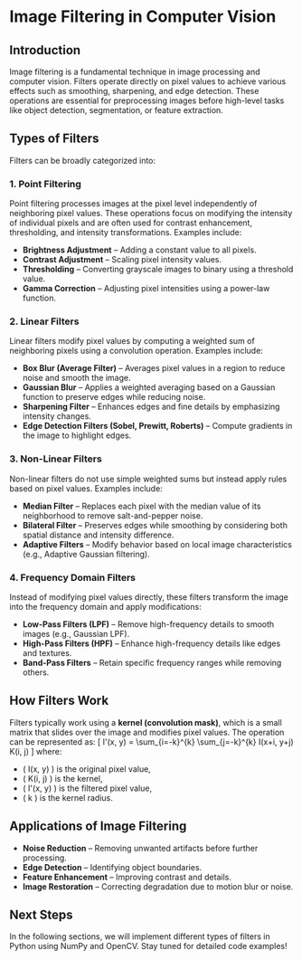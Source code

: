 # Image Filtering in Computer Vision

## Introduction
Image filtering is a fundamental technique in image processing and computer vision. Filters operate directly on pixel values to achieve various effects such as smoothing, sharpening, and edge detection. These operations are essential for preprocessing images before high-level tasks like object detection, segmentation, or feature extraction.

## Types of Filters
Filters can be broadly categorized into:

### 1. **Point Filtering**
Point filtering processes images at the pixel level independently of neighboring pixel values. These operations focus on modifying the intensity of individual pixels and are often used for contrast enhancement, thresholding, and intensity transformations. Examples include:
- **Brightness Adjustment** – Adding a constant value to all pixels.
- **Contrast Adjustment** – Scaling pixel intensity values.
- **Thresholding** – Converting grayscale images to binary using a threshold value.
- **Gamma Correction** – Adjusting pixel intensities using a power-law function.

### 2. **Linear Filters**
Linear filters modify pixel values by computing a weighted sum of neighboring pixels using a convolution operation. Examples include:
- **Box Blur (Average Filter)** – Averages pixel values in a region to reduce noise and smooth the image.
- **Gaussian Blur** – Applies a weighted averaging based on a Gaussian function to preserve edges while reducing noise.
- **Sharpening Filter** – Enhances edges and fine details by emphasizing intensity changes.
- **Edge Detection Filters (Sobel, Prewitt, Roberts)** – Compute gradients in the image to highlight edges.

### 3. **Non-Linear Filters**
Non-linear filters do not use simple weighted sums but instead apply rules based on pixel values. Examples include:
- **Median Filter** – Replaces each pixel with the median value of its neighborhood to remove salt-and-pepper noise.
- **Bilateral Filter** – Preserves edges while smoothing by considering both spatial distance and intensity difference.
- **Adaptive Filters** – Modify behavior based on local image characteristics (e.g., Adaptive Gaussian filtering).

### 4. **Frequency Domain Filters**
Instead of modifying pixel values directly, these filters transform the image into the frequency domain and apply modifications:
- **Low-Pass Filters (LPF)** – Remove high-frequency details to smooth images (e.g., Gaussian LPF).
- **High-Pass Filters (HPF)** – Enhance high-frequency details like edges and textures.
- **Band-Pass Filters** – Retain specific frequency ranges while removing others.

## How Filters Work
Filters typically work using a **kernel (convolution mask)**, which is a small matrix that slides over the image and modifies pixel values. The operation can be represented as:
\[
I'(x, y) = \sum_{i=-k}^{k} \sum_{j=-k}^{k} I(x+i, y+j) K(i, j)
\]
where:
- \( I(x, y) \) is the original pixel value,
- \( K(i, j) \) is the kernel,
- \( I'(x, y) \) is the filtered pixel value,
- \( k \) is the kernel radius.

## Applications of Image Filtering
- **Noise Reduction** – Removing unwanted artifacts before further processing.
- **Edge Detection** – Identifying object boundaries.
- **Feature Enhancement** – Improving contrast and details.
- **Image Restoration** – Correcting degradation due to motion blur or noise.

## Next Steps
In the following sections, we will implement different types of filters in Python using NumPy and OpenCV. Stay tuned for detailed code examples!

